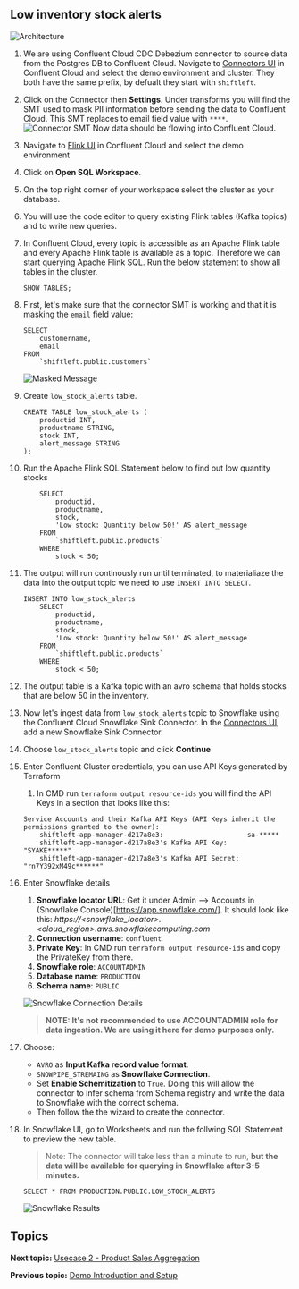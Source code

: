 

## Low inventory stock alerts


![Architecture](./assets/usecase1.png)

1. We are using Confluent Cloud CDC Debezium connector to source data from the Postgres DB to Confluent Cloud. Navigate to [Connectors UI](https://confluent.cloud/go/connectors) in Confluent Cloud and select the demo environment and cluster. They both have the same prefix, by defualt they start with ```shiftleft```.
2. Click on the Connector then **Settings**. Under transforms you will find the SMT used to mask PII information before sending the data to Confluent Cloud. This SMT replaces to email field value with ```****```.
   ![Connector SMT](./assets/usecase1_smt.png)
   Now data should be flowing into Confluent Cloud.
3. Navigate to [Flink UI](https://confluent.cloud/go/flink) in Confluent Cloud and select the demo environment
4. Click on **Open SQL Workspace**.
5. On the top right corner of your workspace select the cluster as your database.
6. You will use the code editor to query existing Flink tables (Kafka topics) and to write new queries.
7. In Confluent Cloud, every topic is accessible as an Apache Flink table and every Apache Flink table is available as a topic. Therefore we can start querying Apache Flink SQL. Run the below statement to show all tables in the cluster.
   ```
   SHOW TABLES;
   ```
8. First, let's make sure that the connector SMT is working and that it is masking the `email` field value:

    ```
    SELECT
        customername,
        email
    FROM
        `shiftleft.public.customers`
    ```
   ![Masked Message](./assets/usecase1_msg.png)
9. Create ```low_stock_alerts``` table.
    ```
    CREATE TABLE low_stock_alerts (
        productid INT,
        productname STRING,
        stock INT,
        alert_message STRING
    ); 
    ```
10. Run the Apache Flink SQL Statement below to find out low quantity stocks
    ```
        SELECT
            productid,
            productname,
            stock,
            'Low stock: Quantity below 50!' AS alert_message
        FROM
            `shiftleft.public.products`
        WHERE
            stock < 50;

    ```
11. The output will run continously run until terminated, to materialiaze the data into the output topic we need to use ``` INSERT INTO SELECT ```.
    ```
    INSERT INTO low_stock_alerts
        SELECT
            productid,
            productname,
            stock,
            'Low stock: Quantity below 50!' AS alert_message
        FROM
            `shiftleft.public.products`
        WHERE
            stock < 50;

    ```

13. The output table is a Kafka topic with an avro schema that holds stocks that are below 50 in the inventory. 
14. Now let's ingest data from ```low_stock_alerts``` topic to Snowflake using the Confluent Cloud Snowflake Sink Connector. In the [Connectors UI](https://confluent.cloud/go/connectors), add a new Snowflake Sink Connector.
15.  Choose ```low_stock_alerts``` topic and click **Continue**
16.  Enter Confluent Cluster credentials, you can use API Keys generated by Terraform
     1.   In CMD run ```terraform output resource-ids``` you will find the API Keys in a section that looks like this:
        ```
        Service Accounts and their Kafka API Keys (API Keys inherit the permissions granted to the owner):
            shiftleft-app-manager-d217a8e3:                     sa-*****
            shiftleft-app-manager-d217a8e3's Kafka API Key:     "SYAKE*****"
            shiftleft-app-manager-d217a8e3's Kafka API Secret:  "rn7Y392xM49c******"
        ```
17. Enter Snowflake details
    1.  **Snowflake locator URL**: Get it under Admin --> Accounts in (Snowflake Console)[https://app.snowflake.com/]. It should look like this: *https://<snowflake_locator>.<cloud_region>.aws.snowflakecomputing.com*
    2.  **Connection username**: ```confluent```
    3.  **Private Key**: In CMD run ```terraform output resource-ids``` and copy the PrivateKey from there.
    4.  **Snowflake role**: `ACCOUNTADMIN`
    5.  **Database name**: ```PRODUCTION```
    6.  **Schema name**: ```PUBLIC```
    
    ![Snowflake Connection Details](./assets/usecase1_sf.png)

    >**NOTE: It's not recommended to use ACCOUNTADMIN role for data ingestion. We are using it here for demo purposes only.**


18. Choose:
    * ```AVRO``` as **Input Kafka record value format**.
    *  ```SNOWPIPE_STREMAING``` as **Snowflake Connection**.
    *  Set **Enable Schemitization** to `True`. Doing this will allow the connector to infer schema from Schema registry and write the data to Snowflake with the correct schema. 
    *  Then follow the the wizard to create the connector.
  
    

18. In Snowflake UI, go to Worksheets and run the follwing SQL Statement to preview the new table.
    > Note: The connector will take less than a minute to run, **but the data will be available for querying in Snowflake after 3-5 minutes.**
    ```
    SELECT * FROM PRODUCTION.PUBLIC.LOW_STOCK_ALERTS
    ```
    ![Snowflake Results](./assets/usecase1_sf_res.png)

## Topics

**Next topic:** [Usecase 2 - Product Sales Aggregation](../Usecase2/USECASE2-README.md)

**Previous topic:** [Demo Introduction and Setup](../README.md)



